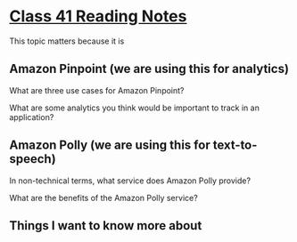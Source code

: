 # [Class 41 Reading Notes](https://github.com/snur206/reading-notes/blob/main/401/class41notes.md)

This topic matters because it is 

## Amazon Pinpoint (we are using this for analytics)

What are three use cases for Amazon Pinpoint?



What are some analytics you think would be important to track in an application?



## Amazon Polly (we are using this for text-to-speech)

In non-technical terms, what service does Amazon Polly provide?



What are the benefits of the Amazon Polly service?




## Things I want to know more about

